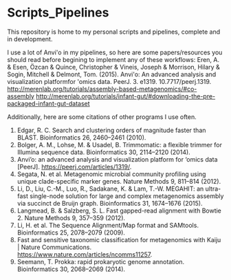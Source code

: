 # Scripts_Pipelines
This repository is home to my personal scripts and pipelines, complete and in development. 



I use a lot of Anvi'o in my pipelines, so here are some papers/resources you should read before begining to implement any of these workflows: 
Eren, A. & Esen, Özcan & Quince, Christopher & Vineis, Joseph & Morrison, Hilary & Sogin, Mitchell & Delmont, Tom. (2015). Anvi'o: An advanced analysis and visualization platformfor 'omics data. PeerJ. 3. e1319. 10.7717/peerj.1319.
http://merenlab.org/tutorials/assembly-based-metagenomics/#co-assembly
http://merenlab.org/tutorials/infant-gut/#downloading-the-pre-packaged-infant-gut-dataset



Additionally, here are some citations of other programs I use often. 

1.	Edgar, R. C. Search and clustering orders of magnitude faster than BLAST. Bioinformatics 26, 2460–2461 (2010).
2.	Bolger, A. M., Lohse, M. & Usadel, B. Trimmomatic: a flexible trimmer for Illumina sequence data. Bioinformatics 30, 2114–2120 (2014).
3.	Anvi’o: an advanced analysis and visualization platform for ‘omics data [PeerJ]. https://peerj.com/articles/1319/.
4.	Segata, N. et al. Metagenomic microbial community profiling using unique clade-specific marker genes. Nature Methods 9, 811–814 (2012).
5.	Li, D., Liu, C.-M., Luo, R., Sadakane, K. & Lam, T.-W. MEGAHIT: an ultra-fast single-node solution for large and complex metagenomics assembly via succinct de Bruijn graph. Bioinformatics 31, 1674–1676 (2015).
6.	Langmead, B. & Salzberg, S. L. Fast gapped-read alignment with Bowtie 2. Nature Methods 9, 357–359 (2012).
7.	Li, H. et al. The Sequence Alignment/Map format and SAMtools. Bioinformatics 25, 2078–2079 (2009).
8.	Fast and sensitive taxonomic classification for metagenomics with Kaiju | Nature Communications. https://www.nature.com/articles/ncomms11257.
9.	Seemann, T. Prokka: rapid prokaryotic genome annotation. Bioinformatics 30, 2068–2069 (2014).
